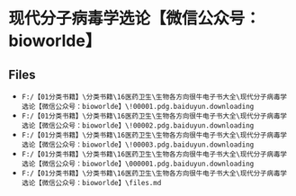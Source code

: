 # 现代分子病毒学选论【微信公众号：bioworlde】

## Files

- `F:/【01分类书籍】\分类书籍\16医药卫生\生物各方向很牛电子书大全\现代分子病毒学选论【微信公众号：bioworlde】\!00001.pdg.baiduyun.downloading`
- `F:/【01分类书籍】\分类书籍\16医药卫生\生物各方向很牛电子书大全\现代分子病毒学选论【微信公众号：bioworlde】\!00002.pdg.baiduyun.downloading`
- `F:/【01分类书籍】\分类书籍\16医药卫生\生物各方向很牛电子书大全\现代分子病毒学选论【微信公众号：bioworlde】\!00003.pdg.baiduyun.downloading`
- `F:/【01分类书籍】\分类书籍\16医药卫生\生物各方向很牛电子书大全\现代分子病毒学选论【微信公众号：bioworlde】\000001.pdg.baiduyun.downloading`
- `F:/【01分类书籍】\分类书籍\16医药卫生\生物各方向很牛电子书大全\现代分子病毒学选论【微信公众号：bioworlde】\files.md`
